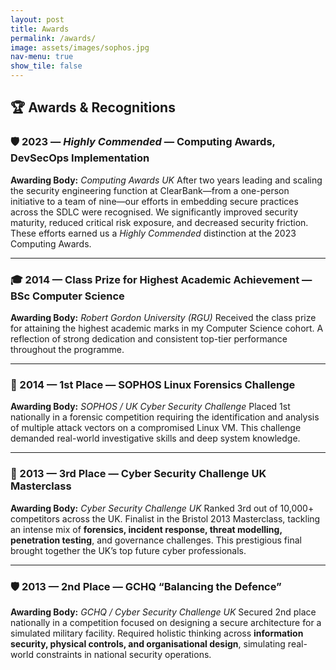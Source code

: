 ```yaml
---
layout: post
title: Awards
permalink: /awards/
image: assets/images/sophos.jpg
nav-menu: true
show_tile: false
---
```


## 🏆 **Awards & Recognitions**

### 🛡️ 2023 — *Highly Commended* — Computing Awards, DevSecOps Implementation

**Awarding Body:** *Computing Awards UK*
After two years leading and scaling the security engineering function at ClearBank—from a one-person initiative to a team of nine—our efforts in embedding secure practices across the SDLC were recognised. We significantly improved security maturity, reduced critical risk exposure, and decreased security friction. These efforts earned us a *Highly Commended* distinction at the 2023 Computing Awards.

---

### 🎓 2014 — Class Prize for Highest Academic Achievement — BSc Computer Science

**Awarding Body:** *Robert Gordon University (RGU)*
Received the class prize for attaining the highest academic marks in my Computer Science cohort. A reflection of strong dedication and consistent top-tier performance throughout the programme.

---

### 🐧 2014 — 1st Place — SOPHOS Linux Forensics Challenge

**Awarding Body:** *SOPHOS / UK Cyber Security Challenge*
Placed 1st nationally in a forensic competition requiring the identification and analysis of multiple attack vectors on a compromised Linux VM. This challenge demanded real-world investigative skills and deep system knowledge.

---

### 🧠 2013 — 3rd Place — Cyber Security Challenge UK Masterclass

**Awarding Body:** *Cyber Security Challenge UK*
Ranked 3rd out of 10,000+ competitors across the UK. Finalist in the Bristol 2013 Masterclass, tackling an intense mix of **forensics, incident response, threat modelling, penetration testing**, and governance challenges. This prestigious final brought together the UK’s top future cyber professionals.

---

### 🛡️ 2013 — 2nd Place — GCHQ “Balancing the Defence”

**Awarding Body:** *GCHQ / Cyber Security Challenge UK*
Secured 2nd place nationally in a competition focused on designing a secure architecture for a simulated military facility. Required holistic thinking across **information security, physical controls, and organisational design**, simulating real-world constraints in national security operations.
